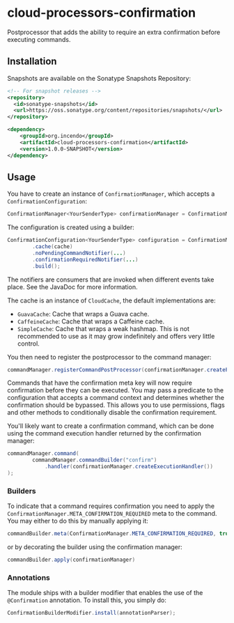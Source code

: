 # cloud-processors-confirmation

Postprocessor that adds the ability to require an extra confirmation before executing commands.

## Installation

Snapshots are available on the Sonatype Snapshots Repository:

```xml
<!-- For snapshot releases -->
<repository>
  <id>sonatype-snapshots</id>
  <url>https://oss.sonatype.org/content/repositories/snapshots/</url>
</repository>

<dependency>
    <groupId>org.incendo</groupId>
    <artifactId>cloud-processors-confirmation</artifactId>
    <version>1.0.0-SNAPSHOT</version>
</dependency>
```

## Usage

You have to create an instance of `ConfirmationManager`, which accepts a `ConfirmationConfiguration`:
```java
ConfirmationManager<YourSenderType> confirmationManager = ConfirmationManager.of(configuration);
```
The configuration is created using a builder:
```java
ConfirmationConfiguration<YourSenderType> configuration = ConfirmationManager.<YourSenderType>builder()
        .cache(cache)
        .noPendingCommandNotifier(...)
        .confirmationRequiredNotifier(...)
        .build();
```
The notifiers are consumers that are invoked when different events take place. See the JavaDoc for more information.

The cache is an instance of `CloudCache`, the default implementations are:
- `GuavaCache`: Cache that wraps a Guava cache.
- `CaffeineCache`: Cache that wraps a Caffeine cache.
- `SimpleCache`: Cache that wraps a weak hashmap. This is not recommended to use as it may grow indefinitely and offers very 
  little control.

You then need to register the postprocessor to the command manager:
```java
commandManager.registerCommandPostProcessor(confirmationManager.createPostProcessor());
```

Commands that have the confirmation meta key will now require confirmation before they can be executed.
You may pass a predicate to the configuration that accepts a command context and determines whether the confirmation
should be bypassed. This allows you to use permissions, flags and other methods to conditionally disable the confirmation 
requirement.

You'll likely want to create a confirmation command, which can be done using the command execution handler returned by
the confirmation manager:
```java
commandManager.command(
        commandManager.commandBuilder("confirm")
            .handler(confirmationManager.createExecutionHandler())
);
```

### Builders

To indicate that a command requires confirmation you need to apply the `ConfirmationManager.META_CONFIRMATION_REQUIRED`
meta to the command. You may either to do this by manually applying it:
```java
commandBuilder.meta(ConfirmationManager.META_CONFIRMATION_REQUIRED, true)
```
or by decorating the builder using the confirmation manager:
```java
commandBuilder.apply(confirmationManager)
```

### Annotations

The module ships with a builder modifier that enables the use of the `@Confirmation` annotation. To install this, you
simply do:
```java
ConfirmationBuilderModifier.install(annotationParser);
```
